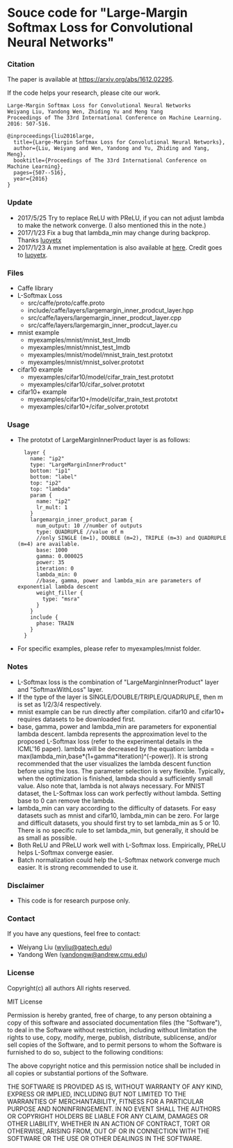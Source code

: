# Souce code for "Large-Margin Softmax Loss for Convolutional Neural Networks"

### Citation
The paper is available at https://arxiv.org/abs/1612.02295.

If the code helps your research, please cite our work.

    Large-Margin Softmax Loss for Convolutional Neural Networks
    Weiyang Liu, Yandong Wen, Zhiding Yu and Meng Yang
    Proceedings of The 33rd International Conference on Machine Learning. 2016: 507-516.

    @inproceedings{liu2016large,
      title={Large-Margin Softmax Loss for Convolutional Neural Networks},
      author={Liu, Weiyang and Wen, Yandong and Yu, Zhiding and Yang, Meng},
      booktitle={Proceedings of The 33rd International Conference on Machine Learning},
      pages={507--516},
      year={2016}
    }

### Update
- 2017/5/25 Try to replace ReLU with PReLU, if you can not adjust lambda to make the network converge. (I also mentioned this in the note.)
- 2017/1/23 Fix a bug that lambda_min may change during backprop. Thanks [luoyetx](https://github.com/luoyetx)
- 2017/1/23 A mxnet implementation is also available at [here](https://github.com/luoyetx/mx-lsoftmax). Credit goes to [luoyetx](https://github.com/luoyetx).

### Files
- Caffe library
- L-Softmax Loss
  * src/caffe/proto/caffe.proto
  * include/caffe/layers/largemargin_inner_prodcut_layer.hpp
  * src/caffe/layers/largemargin_inner_prodcut_layer.cpp
  * src/caffe/layers/largemargin_inner_prodcut_layer.cu
- mnist example
  * myexamples/mnist/mnist_test_lmdb
  * myexamples/mnist/mnist_test_lmdb
  * myexamples/mnist/model/mnist_train_test.prototxt
  * myexamples/mnist/mnist_solver.prototxt
- cifar10 example
  * myexamples/cifar10/model/cifar_train_test.prototxt
  * myexamples/cifar10/cifar_solver.prototxt
- cifar10+ example
  * myexamples/cifar10+/model/cifar_train_test.prototxt
  * myexamples/cifar10+/cifar_solver.prototxt

### Usage
- The prototxt of LargeMarginInnerProduct layer is as follows:

        layer {
          name: "ip2"
          type: "LargeMarginInnerProduct"
          bottom: "ip1"
          bottom: "label"
          top: "ip2"
          top: "lambda"
          param {
            name: "ip2"
            lr_mult: 1
          }
          largemargin_inner_product_param {
            num_output: 10 //number of outputs
            type: QUADRUPLE //value of m
            //only SINGLE (m=1), DOUBLE (m=2), TRIPLE (m=3) and QUADRUPLE (m=4) are available.
            base: 1000
            gamma: 0.000025
            power: 35
            iteration: 0
            lambda_min: 0
            //base, gamma, power and lambda_min are parameters of exponential lambda descent
            weight_filler {
              type: "msra"
            }
          }
          include {
            phase: TRAIN
          }
        }

- For specific examples, please refer to myexamples/mnist folder.

### Notes
- L-Softmax loss is the combination of "LargeMarginInnerProduct" layer and "SoftmaxWithLoss" layer.
- If the type of the layer is SINGLE/DOUBLE/TRIPLE/QUADRUPLE, then m is set as 1/2/3/4 respectively.
- mnist example can be run directly after compilation. cifar10 and cifar10+ requires datasets to be downloaded first.
- base, gamma, power and lambda_min are parameters for exponential lambda descent. lambda represents the approximation level to the proposed L-Softmax loss (refer to the experimental details in the ICML'16 paper). lambda will be decreased by the equation: lambda = max(lambda_min,base\*(1+gamma\*iteration)^(-power)). It is strong recommended that the user visualizes the lambda descent function before using the loss. The parameter selection is very flexible. Typically, when the optimization is finished, lambda should a sufficiently small value. Also note that, lambda is not always necessary. For MNIST dataset, the L-Softmax loss can work perfectly without lambda. Setting base to 0 can remove the lambda.
- lambda_min can vary according to the difficulty of datasets. For easy datasets such as mnist and cifar10, lambda_min can be zero. For large and difficult datasets, you should first try to set lambda_min as 5 or 10. There is no specific rule to set lambda_min, but generally, it should be as small as possible.
- Both ReLU and PReLU work well with L-Softmax loss. Empirically, PReLU helps L-Softmax converge easier.
- Batch normalization could help the L-Softmax network converge much easier. It is strong recommended to use it.

### Disclaimer
- This code is for research purpose only.

### Contact
If you have any questions, feel free to contact:
- Weiyang Liu (wyliu@gatech.edu)
- Yandong Wen (yandongw@andrew.cmu.edu)


### License
Copyright(c) all authors
All rights reserved.

MIT License

Permission is hereby granted, free of charge, to any person obtaining a copy of this software and associated documentation files (the "Software"), to deal in the Software without restriction, including without limitation the rights to use, copy, modify, merge, publish, distribute, sublicense, and/or sell copies of the Software, and to permit persons to whom the Software is furnished to do so, subject to the following conditions:

The above copyright notice and this permission notice shall be included in all copies or substantial portions of the Software.

THE SOFTWARE IS PROVIDED AS IS, WITHOUT WARRANTY OF ANY KIND, EXPRESS OR IMPLIED, INCLUDING BUT NOT LIMITED TO THE WARRANTIES OF MERCHANTABILITY, FITNESS FOR A PARTICULAR PURPOSE AND NONINFRINGEMENT. IN NO EVENT SHALL THE AUTHORS OR COPYRIGHT HOLDERS BE LIABLE FOR ANY CLAIM, DAMAGES OR OTHER LIABILITY, WHETHER IN AN ACTION OF CONTRACT, TORT OR OTHERWISE, ARISING FROM, OUT OF OR IN CONNECTION WITH THE SOFTWARE OR THE USE OR OTHER DEALINGS IN THE SOFTWARE.

